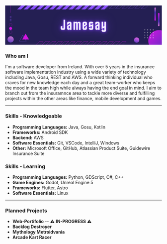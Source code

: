 

![Cover](assets/Jamesay.png)

### Who am I

I'm a software developer from Ireland. With over 5 years in the insurance software implementation industry using a wide variety of technology including Java, Gosu, REST and AWS. A forward thinking individual who craves for new knowledge each day and a great team-worker who keeps the mood in the team high while always having the end goal in mind. I aim to branch out from the insuramnce area to tackle more diverse and fulfilling projects within the other areas like finance, mobile development and games.

-------------
### Skills - Knowledgeable
- **Programming Languages:** Java, Gosu, Kotlin
- **Frameworks:** Android SDK
- **Backend:** AWS
- **Software Essentials:** Git, VSCode, IntelliJ, Windows
- **Other:** Microsoft Office, GitHub, Atlassian Product Suite, Guidewire Insurance Suite

### Skills - Learning
- **Programming Languages:** Python, GDScript, C#, C++
- **Game Engines:** Godot, Unreal Engine 5
- **Frameworks:** Flutter, Astro
- **Software Essentials:** Linux

-------------
### Planned Projects

- **Web-Portifolio** -- ⚠️ **IN-PROGRESS** ⚠️
- **Backlog Destroyer**
- **Mythology Metroidvania**
- **Arcade Kart Racer**
